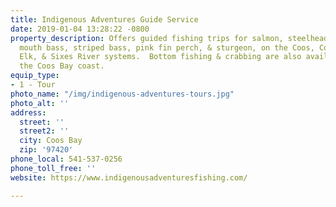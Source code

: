 ```yaml
---
title: Indigenous Adventures Guide Service
date: 2019-01-04 13:28:22 -0800
property_description: Offers guided fishing trips for salmon, steelhead, shad, small
  mouth bass, striped bass, pink fin perch, & sturgeon, on the Coos, Coquille, Umpqua,
  Elk, & Sixes River systems.  Bottom fishing & crabbing are also available off of
  the Coos Bay coast.
equip_type:
- 1 - Tour
photo_name: "/img/indigenous-adventures-tours.jpg"
photo_alt: ''
address:
  street: ''
  street2: ''
  city: Coos Bay
  zip: '97420'
phone_local: 541-537-0256
phone_toll_free: ''
website: https://www.indigenousadventuresfishing.com/

---
```

